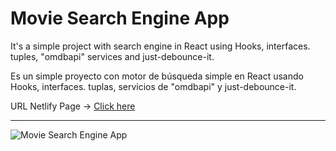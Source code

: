 # Movie Search Engine App
It's a simple project with search engine in React using Hooks, interfaces. tuples, "omdbapi" services and just-debounce-it.

Es un simple proyecto con motor de búsqueda simple en React usando Hooks, interfaces. tuplas, servicios de "omdbapi" y just-debounce-it.

URL Netlify Page ->
[Click here]()

---

![Movie Search Engine App](https://github.com/D-landJS/movie-search-engine-react/assets/55060895/224ef377-3165-429b-be7b-21d8cec40c55)
